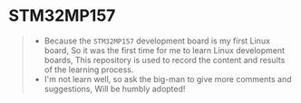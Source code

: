 # STM32MP157

> - Because the `STM32MP157` development board is my first Linux board, So it was the first time for me to learn Linux development boards, This repository is used to record the content and results of the learning process.
> - I'm not learn well, so ask the big-man to give more comments and suggestions, Will be humbly adopted!


